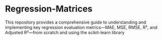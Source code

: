 # Regression-Matrices
This repository provides a comprehensive guide to understanding and implementing key regression evaluation metrics—MAE, MSE, RMSE, R², and Adjusted R²—from scratch and using the scikit-learn library

